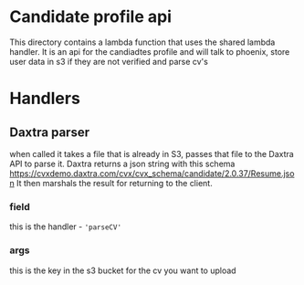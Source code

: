 # Candidate profile api

This directory contains a lambda function that uses the shared lambda handler.
It is an api for the candiadtes profile and will talk to phoenix, store user
data in s3 if they are not verified and parse cv's

# Handlers

## Daxtra parser

when called it takes a file that is already in S3, passes that file
to the Daxtra API to parse it. Daxtra returns a json string with this schema
https://cvxdemo.daxtra.com/cvx/cvx_schema/candidate/2.0.37/Resume.json
It then marshals the result for returning to the client.

### field

this is the handler - `'parseCV'`

### args

this is the key in the s3 bucket for the cv you want to upload
